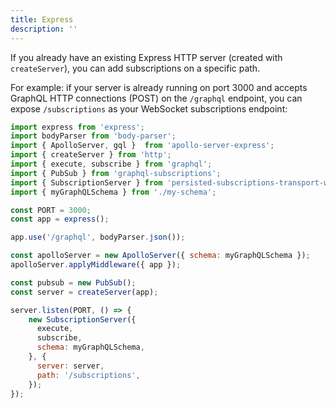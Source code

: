 ```yaml
---
title: Express
description: ''
---
```


If you already have an existing Express HTTP server (created with `createServer`), you can add subscriptions on a specific path.

For example: if your server is already running on port 3000 and accepts GraphQL HTTP connections (POST) on the `/graphql` endpoint, you can expose `/subscriptions` as your WebSocket subscriptions endpoint:

```js
import express from 'express';
import bodyParser from 'body-parser';
import { ApolloServer, gql }  from 'apollo-server-express';
import { createServer } from 'http';
import { execute, subscribe } from 'graphql';
import { PubSub } from 'graphql-subscriptions';
import { SubscriptionServer } from 'persisted-subscriptions-transport-ws';
import { myGraphQLSchema } from './my-schema';

const PORT = 3000;
const app = express();

app.use('/graphql', bodyParser.json());

const apolloServer = new ApolloServer({ schema: myGraphQLSchema });
apolloServer.applyMiddleware({ app });

const pubsub = new PubSub();
const server = createServer(app);

server.listen(PORT, () => {
    new SubscriptionServer({
      execute,
      subscribe,
      schema: myGraphQLSchema,
    }, {
      server: server,
      path: '/subscriptions',
    });
});
```
